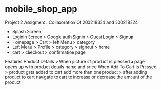 # mobile_shop_app

Project 2 Assigment : Collaboration Of 200218334 and 200218324

- Splash Screen
- Loginin Screen > Google auth Signin > Guest Login > Signup
- Homepage > Cart > left Menu > category
- Left Menu > Profile > category > signout > home
- cart > checkout > confirmation page 


Features 
Product Details > When picture of product is pressed a page opens up with product details name and price
When Add To Cart Is Pressed > product gets added to cart 
add more than one product > after adding product to cart navigate to cart to increase or decrease the amount of the product
